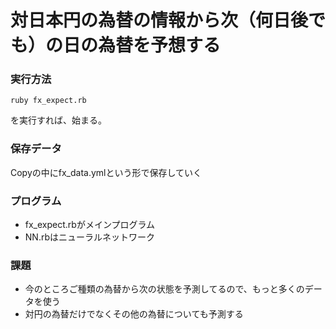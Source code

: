# 対日本円の為替の情報から次（何日後でも）の日の為替を予想する

### 実行方法
```shell
ruby fx_expect.rb
```

を実行すれば、始まる。   




### 保存データ
Copyの中にfx_data.ymlという形で保存していく

### プログラム
* fx_expect.rbがメインプログラム
* NN.rbはニューラルネットワーク

### 課題
* 今のところご種類の為替から次の状態を予測してるので、もっと多くのデータを使う
* 対円の為替だけでなくその他の為替についても予測する




